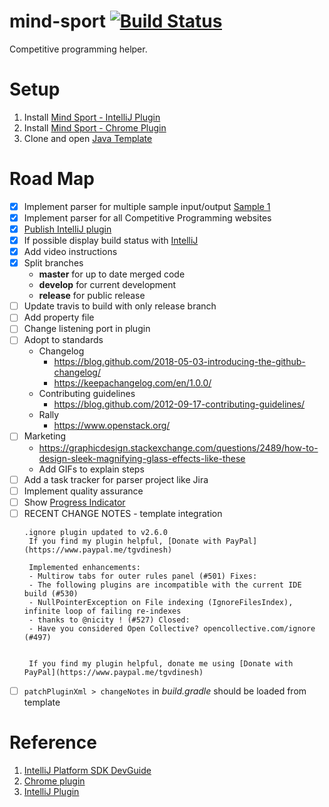 # mind-sport [![Build Status](https://travis-ci.org/tgvdinesh/mind-sport.svg?branch=master)](https://travis-ci.org/tgvdinesh/mind-sport)
Competitive programming helper.

# Setup
1. Install [Mind Sport - IntelliJ Plugin](https://plugins.jetbrains.com/plugin/10688-mind-sport)
2. Install [Mind Sport - Chrome Plugin](https://chrome.google.com/webstore/detail/mind-sport/epnaneaijfpjdfpbbnllhcflnammlcnh)
3. Clone and open [Java Template](https://github.com/tgvdinesh/java-template)

# Road Map
- [X] Implement parser for multiple sample input/output [Sample 1](https://www.hackerrank.com/challenges/30-conditional-statements/problem)
- [X] Implement parser for all Competitive Programming websites
- [X] [Publish IntelliJ plugin](https://www.jetbrains.org/intellij/sdk/docs/basics/getting_started/publishing_plugin.html)
- [X] If possible display build status with [IntelliJ](https://confluence.jetbrains.com/display/ALL/JetBrains+on+GitHub)
- [X] Add video instructions
- [x] Split branches
    - **master** for up to date merged code
    - **develop** for current development
    - **release** for public release
- [ ] Update travis to build with only release branch
- [ ] Add property file
- [ ] Change listening port in plugin
- [ ] Adopt to standards
	- Changelog
		- https://blog.github.com/2018-05-03-introducing-the-github-changelog/
		- https://keepachangelog.com/en/1.0.0/
	- Contributing guidelines
		- https://blog.github.com/2012-09-17-contributing-guidelines/
	- Rally
		- https://www.openstack.org/
- [ ] Marketing
	- https://graphicdesign.stackexchange.com/questions/2489/how-to-design-sleek-magnifying-glass-effects-like-these
	- Add GIFs to explain steps
- [ ] Add a task tracker for parser project like Jira
- [ ] Implement quality assurance
- [ ] Show [Progress Indicator](https://github.com/JetBrains/intellij-community/search?utf8=%E2%9C%93&q=ProgressIndicator&type=)
- [ ] RECENT CHANGE NOTES - template integration
    ```
    .ignore plugin updated to v2.6.0 
     If you find my plugin helpful, [Donate with PayPal](https://www.paypal.me/tgvdinesh)
     
     Implemented enhancements:
     - Multirow tabs for outer rules panel (#501) Fixes:
     - The following plugins are incompatible with the current IDE build (#530)
     - NullPointerException on File indexing (IgnoreFilesIndex), infinite loop of failing re-indexes
     - thanks to @nicity ! (#527) Closed:
     - Have you considered Open Collective? opencollective.com/ignore (#497)  
    
    
     If you find my plugin helpful, donate me using [Donate with PayPal](https://www.paypal.me/tgvdinesh)
     ```
- [ ] ```patchPluginXml > changeNotes``` in *build.gradle* should be loaded from template 
# Reference
1. [IntelliJ Platform SDK DevGuide](http://www.jetbrains.org/intellij/sdk/docs/welcome.html)
2. [Chrome plugin](https://github.com/jmerle/chelper-companion/tree/feature/universal)
3. [IntelliJ Plugin](http://plugins.jetbrains.com/plugin/10652-competitive-program-parser)
